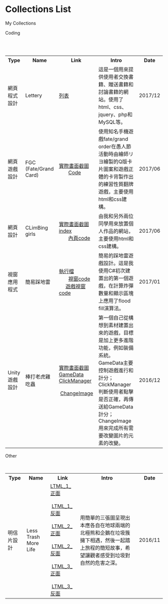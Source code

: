 # Collections List
My Collections

Coding
<table>
  <tr>
    <th>Type</th>
    <th>Name</th>
    <th>Link</th>
    <th>Intro</th>
    <th>Date</th>
  </tr>
  <tr>
      <td>網頁程式設計</td>
      <td>Lettery</td>
      <td><a href="Lettery_index.md">列表</a></td>
      <td>這是一個用來提供使用者交換書籍、贈送書籍和討論書籍的網站。使用了html、css、jquery、php和MySQL等。</td>
      <td>2017/12</td>
   </tr>  
  <tr>
      <td>網頁遊戲設計</td>
      <td>FGC (Fate/Grand Card)</td>
      <td><a href="https://images.plurk.com/5YGc4Tc5N1RjeHBSCaZz.jpg">實際畫面截圖</a><br>
        <a href="https://www.codepile.net/pile/YMbkpLQ7">Code</a></td>
      <td>使用知名手機遊戲fate/grand order在愚人節活動時由繪師リヨ繪製的Q版卡片圖案和遊戲正體的卡背製作出的練習性質翻牌遊戲，主要使用html和css建構。</td>
      <td>2017/06</td>
   </tr>
  <tr>
      <td>網頁設計</td>
      <td>CLimBing girls</td>
      <td><a href="https://images.plurk.com/1cDXl0qdk1PaGaGACaZz.jpg">實際畫面截圖</a><br>
        <a href="https://www.codepile.net/pile/QLbKRMnR">index</a><br>
        <a href="https://www.codepile.net/pile/Vg7K3Lgw">內頁code</a></td>
      <td>由我和另外兩位同學用來放置個人作品的網站，主要使用html和css建構。</td>
      <td>2017/06</td>
   </tr> 
  <tr>
      <td>視窗應用程式</td>
      <td>簡易踩地雷</td>
      <td>
        <a href="https://drive.google.com/open?id=1GS_XwNFrr4r2xz6tEZzPCZ2XuSG3vk1z">執行檔</a><br>
        <a href="https://www.codepile.net/pile/y28jBkOn">視窗code</a>
        <a href="https://www.codepile.net/pile/PyzlG2E7">遊戲視窗code</a></td>
      <td>簡易的踩地雷遊戲設計。這是我使用C#初次建置出的第一個遊戲，在計算炸彈數量和顯示區塊上應用了flood fill演算法。</td>
      <td>2017/01</td>
  </tr>  
  <tr>
      <td>Unity遊戲設計</td>
      <td>棒打老虎雞吃蟲</td>
      <td><a href="https://images.plurk.com/1k8AKOJlMR9AngX7CaZz.jpg">實際畫面截圖</a><br>
        <a href="https://www.codepile.net/pile/JY6JZGYX">GameData</a><br>
        <a href="https://www.codepile.net/pile/ag3wVngE">ClickManager</a><br>
        <a href="https://www.codepile.net/pile/vGvyVp96">ChangeImage</a></td>
      <td>第一個自己從構想到素材建置出來的遊戲，目標是加上更多進階功能，例如裝備系統。<br>GameData主要控制遊戲進行和計分；ClickManager判斷使用者點擊是否正確，再傳送給GameData計分；ChangeImage用來完成所有需要改變圖片的元素的改變。</td>
      <td>2016/12</td>
   </tr>
</table>

Other
<table>
  <tr>
    <th>Type</th>
    <th>Name</th>
    <th>Link</th>
    <th>Intro</th>
    <th>Date</th>
  </tr>
  <tr>
      <td>明信片設計</td>
      <td>Less Trash More Life</td>
      <td><a href="https://drive.google.com/open?id=1lMMbO-yBPcVhQbkwdk4kubBgIPCJwgg6">LTML_1_正面</a><br>
          <a href="https://drive.google.com/open?id=1fZdYyhpIWEx38UUkZFppyptfVg83_NCC">LTML_1_反面</a><br>
          <a href="https://drive.google.com/open?id=1hroH5rOeskvnI2EfZBGv2xmw4f0d4sQP">LTML_2_正面</a><br>
          <a href="https://drive.google.com/open?id=10gW6Hw3xrGmxIVfZVM-w5T2e7O6R6Qhc">LTML_2_反面</a><br>
          <a href="https://drive.google.com/open?id=1v_0pgE52k_CsLfb6SvXAeOJhRIHDq1nJ">LTML_3_正面</a><br>
          <a href="https://drive.google.com/open?id=1AoJ-vmC0-wffUM-1QlrLe4-fKDq4IdqO">LTML_3_反面</a><br></td>
      <td>用簡單的三張圖呈現出本應各自在地球兩端的北極熊和企鵝在垃圾簇擁下相遇，然後一起踏上旅程的簡短故事，希望讓觀者感受到垃圾對自然的危害之深。</td>
      <td>2016/11</td>
   </tr>
</table>
